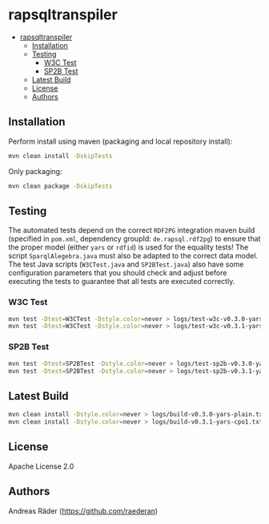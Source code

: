 # rapsqltranspiler

- [rapsqltranspiler](#rapsqltranspiler)
  - [Installation](#installation)
  - [Testing](#testing)
    - [W3C Test](#w3c-test)
    - [SP2B Test](#sp2b-test)
  - [Latest Build](#latest-build)
  - [License](#license)
  - [Authors](#authors)

## Installation

Perform install using maven (packaging and local repository install):

```bash
mvn clean install -DskipTests
```

Only packaging:

```bash
mvn clean package -DskipTests
```

## Testing

The automated tests depend on the correct `RDF2PG` integration maven build (specified in `pom.xml`, dependency groupId: `de.rapsql.rdf2pg`) to ensure that the proper model (either `yars` or `rdfid`) is used for the equality tests! The script `SparqlAlegebra.java` must also be adapted to the correct data model. The test Java scripts (`W3CTest.java` and `SP2BTest.java`) also have some configuration parameters that you should check and adjust before executing the tests to guarantee that all tests are executed correctly.

### W3C Test

```bash
mvn test -Dtest=W3CTest -Dstyle.color=never > logs/test-w3c-v0.3.0-yars-plain.txt
mvn test -Dtest=W3CTest -Dstyle.color=never > logs/test-w3c-v0.3.1-yars-cpo1.txt
```

### SP2B Test

```bash
mvn test -Dtest=SP2BTest -Dstyle.color=never > logs/test-sp2b-v0.3.0-yars-plain.txt
mvn test -Dtest=SP2BTest -Dstyle.color=never > logs/test-sp2b-v0.3.1-yars-cpo1.txt
```

## Latest Build

```bash
mvn clean install -Dstyle.color=never > logs/build-v0.3.0-yars-plain.txt
mvn clean install -Dstyle.color=never > logs/build-v0.3.1-yars-cpo1.txt
```

## License

Apache License 2.0

## Authors

Andreas Räder (<https://github.com/raederan>)
